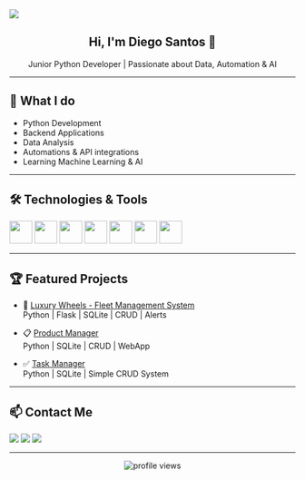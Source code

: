 <img src="https://capsule-render.vercel.app/api?type=waving&color=0:111,100:333&height=200&section=header&text=Diego%20Santos&fontSize=40&fontColor=fff" />

<h2 align="center">Hi, I'm Diego Santos 👋</h2>

<p align="center">
  Junior Python Developer | Passionate about Data, Automation & AI
</p>

---

## 🚀 What I do

- Python Development
- Backend Applications
- Data Analysis
- Automations & API integrations
- Learning Machine Learning & AI

---

## 🛠️ Technologies & Tools

<p align="left">
  <img src="https://cdn.jsdelivr.net/gh/devicons/devicon/icons/python/python-original.svg" width="40"/>
  <img src="https://cdn.jsdelivr.net/gh/devicons/devicon/icons/sqlite/sqlite-original.svg" width="40"/>
  <img src="https://cdn.jsdelivr.net/gh/devicons/devicon/icons/javascript/javascript-original.svg" width="40"/>
  <img src="https://cdn.jsdelivr.net/gh/devicons/devicon/icons/flask/flask-original.svg" width="40"/>
  <img src="https://cdn.jsdelivr.net/gh/devicons/devicon/icons/html5/html5-original.svg" width="40"/>
  <img src="https://cdn.jsdelivr.net/gh/devicons/devicon/icons/css3/css3-original.svg" width="40"/>
  <img src="https://cdn.jsdelivr.net/gh/devicons/devicon/icons/github/github-original.svg" width="40"/>
</p>

---

## 🏆 Featured Projects

- 🧭 [Luxury Wheels - Fleet Management System](https://github.com/diegoscodes/luxury-wheels)  
  Python | Flask | SQLite | CRUD | Alerts

- 📋 [Product Manager](https://github.com/diegoscodes/product-manager)  
  Python | SQLite | CRUD | WebApp

- ✅ [Task Manager](https://github.com/diegoscodes/task-manager)  
  Python | SQLite | Simple CRUD System

---

## 📫 Contact Me

<p align="left">
  <a href="mailto:sanirish40@gmail.com"><img src="https://img.shields.io/badge/Gmail-D14836?style=for-the-badge&logo=gmail&logoColor=white"></a>
  <a href="https://www.linkedin.com/in/diego-santos-9b20b732b/"><img src="https://img.shields.io/badge/LinkedIn-blue?style=for-the-badge&logo=linkedin&logoColor=white"></a>
  <a href="https://github.com/diegoscodes"><img src="https://img.shields.io/badge/GitHub-111?style=for-the-badge&logo=github&logoColor=white"></a>
</p>

---

<p align="center">
  <img src="https://komarev.com/ghpvc/?username=diegoscodes&style=flat-square&color=blue" alt="profile views"/>
</p>
